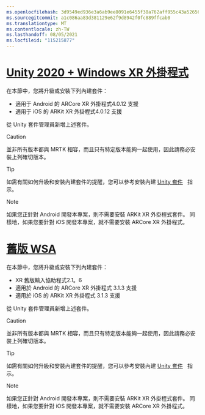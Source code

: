 ```yaml
---
ms.openlocfilehash: 3d9549ed936e3a6ab9ee8091e6455f38a762aff955c43a5265642c7c50b549ef
ms.sourcegitcommit: a1c086aa83d381129e62f9d8942f0fc889ffcab0
ms.translationtype: MT
ms.contentlocale: zh-TW
ms.lasthandoff: 08/05/2021
ms.locfileid: "115215877"
---
```

# <a name="unity-2020--windows-xr-plugin"></a>[Unity 2020 + Windows XR 外掛程式](#tab/winxr)

在本節中，您將升級或安裝下列內建套件：

* 適用于 Android 的 ARCore XR 外掛程式4.0.12 支援
* 適用于 iOS 的 ARKit XR 外掛程式4.0.12 支援

從 Unity 套件管理員新增上述套件。

> [!CAUTION]
> 並非所有版本都與 MRTK 相容，而且只有特定版本能夠一起使用，因此請務必安裝上列確切版本。

>[!TIP]
> 如需有關如何升級和安裝內建套件的提醒，您可以參考安裝內建 [Unity 套件](../mr-learning-asa-02.md#installing-inbuilt-unity-packages-and-importing-the-tutorial-assets)   指示。

> [!NOTE]
> 如果您正針對 Android 開發本專案，則不需要安裝 ARKit XR 外掛程式套件。 同樣地，如果您要針對 iOS 開發本專案，就不需要安裝 ARCore XR 外掛程式。

# <a name="legacy-wsa"></a>[舊版 WSA](#tab/wsa)

在本節中，您將升級或安裝下列內建套件：

* XR 舊版輸入協助程式2.1。6
* 適用於 Android 的 ARCore XR 外掛程式 3.1.3 支援
* 適用於 iOS 的 ARKit XR 外掛程式 3.1.3 支援

從 Unity 套件管理員新增上述套件。

> [!CAUTION]
> 並非所有版本都與 MRTK 相容，而且只有特定版本能夠一起使用，因此請務必安裝上列確切版本。

>[!TIP]
> 如需有關如何升級和安裝內建套件的提醒，您可以參考安裝內建 [Unity 套件](../mr-learning-asa-02.md#installing-inbuilt-unity-packages-and-importing-the-tutorial-assets)   指示。

> [!NOTE]
> 如果您正針對 Android 開發本專案，則不需要安裝 ARKit XR 外掛程式套件。 同樣地，如果您要針對 iOS 開發本專案，就不需要安裝 ARCore XR 外掛程式。
